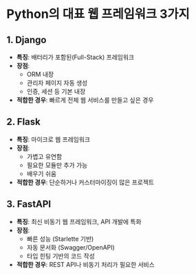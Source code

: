 # Python의 대표 웹 프레임워크 3가지

## 1. Django
- **특징**: 배터리가 포함된(Full-Stack) 프레임워크
- **장점**:
  - ORM 내장
  - 관리자 페이지 자동 생성
  - 인증, 세션 등 기본 내장
- **적합한 경우**: 빠르게 전체 웹 서비스를 만들고 싶은 경우

## 2. Flask
- **특징**: 마이크로 웹 프레임워크
- **장점**:
  - 가볍고 유연함
  - 필요한 모듈만 추가 가능
  - 배우기 쉬움
- **적합한 경우**: 단순하거나 커스터마이징이 많은 프로젝트

## 3. FastAPI
- **특징**: 최신 비동기 웹 프레임워크, API 개발에 특화
- **장점**:
  - 빠른 성능 (Starlette 기반)
  - 자동 문서화 (Swagger/OpenAPI)
  - 타입 힌팅 기반의 코드 작성
- **적합한 경우**: REST API나 비동기 처리가 필요한 서비스
